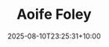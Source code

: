 ---
title: "Aoife Foley"
date: 2025-08-10T23:25:31+10:00
draft: false
photo: "/images/aoife.png"
position: "General Representative"
role_types:
  - "General Representative"
---